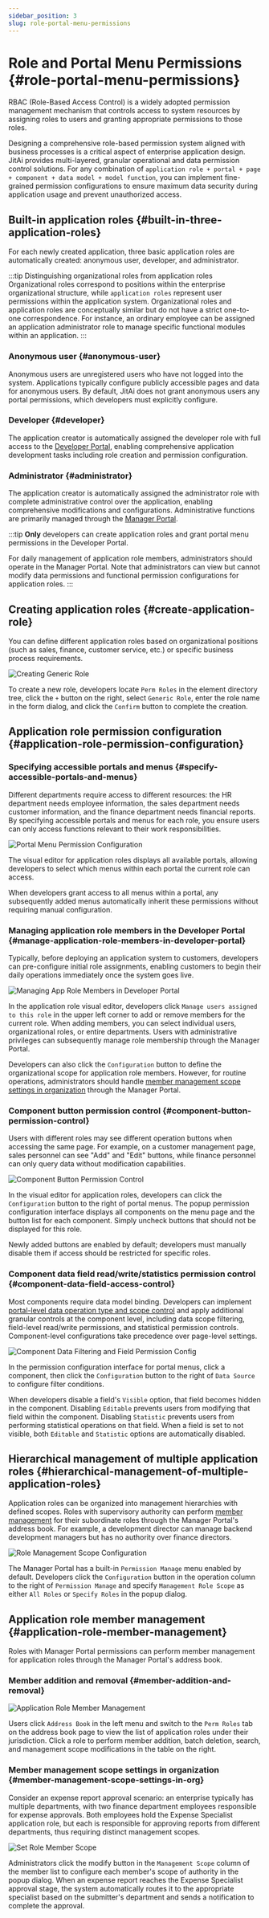 ```yaml
---
sidebar_position: 3
slug: role-portal-menu-permissions
---
```


# Role and Portal Menu Permissions {#role-portal-menu-permissions}

RBAC (Role-Based Access Control) is a widely adopted permission management mechanism that controls access to system resources by assigning roles to users and granting appropriate permissions to those roles.

Designing a comprehensive role-based permission system aligned with business processes is a critical aspect of enterprise application design. JitAi provides multi-layered, granular operational and data permission control solutions. For any combination of `application role + portal + page + component + data model + model function`, you can implement fine-grained permission configurations to ensure maximum data security during application usage and prevent unauthorized access.

## Built-in application roles {#built-in-three-application-roles}

For each newly created application, three basic application roles are automatically created: anonymous user, developer, and administrator.

:::tip Distinguishing organizational roles from application roles
Organizational roles correspond to positions within the enterprise organizational structure, while `application roles` represent user permissions within the application system. Organizational roles and application roles are conceptually similar but do not have a strict one-to-one correspondence. For instance, an ordinary employee can be assigned an application administrator role to manage specific functional modules within an application.
:::

### Anonymous user {#anonymous-user}

Anonymous users are unregistered users who have not logged into the system. Applications typically configure publicly accessible pages and data for anonymous users. By default, JitAi does not grant anonymous users any portal permissions, which developers must explicitly configure.

### Developer {#developer}

The application creator is automatically assigned the developer role with full access to the [Developer Portal](../shell-and-page/portal-navigation-design#developer-portal), enabling comprehensive application development tasks including role creation and permission configuration.

### Administrator {#administrator}

The application creator is automatically assigned the administrator role with complete administrative control over the application, enabling comprehensive modifications and configurations. Administrative functions are primarily managed through the [Manager Portal](../shell-and-page/portal-navigation-design#manager-portal).

:::tip
**Only** developers can create application roles and grant portal menu permissions in the Developer Portal.

For daily management of application role members, administrators should operate in the Manager Portal. Note that administrators can view but cannot modify data permissions and functional permission configurations for application roles.
:::

## Creating application roles {#create-application-role}

You can define different application roles based on organizational positions (such as sales, finance, customer service, etc.) or specific business process requirements.

![Creating Generic Role](./img/role/create-regular-role.png "Creating Generic Role")

To create a new role, developers locate `Perm Roles` in the element directory tree, click the `+` button on the right, select `Generic Role`, enter the role name in the form dialog, and click the `Confirm` button to complete the creation.

## Application role permission configuration {#application-role-permission-configuration}

### Specifying accessible portals and menus {#specify-accessible-portals-and-menus}

Different departments require access to different resources: the HR department needs employee information, the sales department needs customer information, and the finance department needs financial reports. By specifying accessible portals and menus for each role, you ensure users can only access functions relevant to their work responsibilities.

![Portal Menu Permission Configuration](./img/role/portal-menu-permission-configuration.gif "Portal Menu Permission Configuration")

The visual editor for application roles displays all available portals, allowing developers to select which menus within each portal the current role can access.

When developers grant access to all menus within a portal, any subsequently added menus automatically inherit these permissions without requiring manual configuration.

### Managing application role members in the Developer Portal {#manage-application-role-members-in-developer-portal}

Typically, before deploying an application system to customers, developers can pre-configure initial role assignments, enabling customers to begin their daily operations immediately once the system goes live.

![Managing App Role Members in Developer Portal](./img/role/manage-app-role-members-in-dev-area.gif "Managing App Role Members in Developer Portal")

In the application role visual editor, developers click `Manage users assigned to this role` in the upper left corner to add or remove members for the current role. When adding members, you can select individual users, organizational roles, or entire departments. Users with administrative privileges can subsequently manage role membership through the Manager Portal.

Developers can also click the `Configuration` button to define the organizational scope for application role members. However, for routine operations, administrators should handle [member management scope settings in organization](#member-management-scope-settings-in-org) through the Manager Portal.

### Component button permission control {#component-button-permission-control}

Users with different roles may see different operation buttons when accessing the same page. For example, on a customer management page, sales personnel can see "Add" and "Edit" buttons, while finance personnel can only query data without modification capabilities.

![Component Button Permission Control](./img/role/component-button-permission-control.gif "Component Button Permission Control")

In the visual editor for application roles, developers can click the `Configuration` button to the right of portal menus. The popup permission configuration interface displays all components on the menu page and the button list for each component. Simply uncheck buttons that should not be displayed for this role.

Newly added buttons are enabled by default; developers must manually disable them if access should be restricted for specific roles.

### Component data field read/write/statistics permission control {#component-data-field-access-control}

Most components require data model binding. Developers can implement [portal-level data operation type and scope control](./roles-and-business-element-permissions#portal-level-data-operation-type-and-scope-control) and apply additional granular controls at the component level, including data scope filtering, field-level read/write permissions, and statistical permission controls. Component-level configurations take precedence over page-level settings.

![Component Data Filtering and Field Permission Config](./img/role/component-data-filtering-and-field-permission-config.gif "Component Data Filtering and Field Permission Config")

In the permission configuration interface for portal menus, click a component, then click the `Configuration` button to the right of `Data Source` to configure filter conditions.

When developers disable a field's `Visible` option, that field becomes hidden in the component. Disabling `Editable` prevents users from modifying that field within the component. Disabling `Statistic` prevents users from performing statistical operations on that field. When a field is set to not visible, both `Editable` and `Statistic` options are automatically disabled.

## Hierarchical management of multiple application roles {#hierarchical-management-of-multiple-application-roles}

Application roles can be organized into management hierarchies with defined scopes. Roles with supervisory authority can perform [member management](#application-role-member-management) for their subordinate roles through the Manager Portal's address book. For example, a development director can manage backend development managers but has no authority over finance directors.

![Role Management Scope Configuration](./img/role/role-management-scope-configuration.gif "Role Management Scope Configuration")

The Manager Portal has a built-in `Permission Manage` menu enabled by default. Developers click the `Configuration` button in the operation column to the right of `Permission Manage` and specify `Management Role Scope` as either `All Roles` or `Specify Roles` in the popup dialog.

## Application role member management {#application-role-member-management}

Roles with Manager Portal permissions can perform member management for application roles through the Manager Portal's address book.

### Member addition and removal {#member-addition-and-removal}

![Application Role Member Management](./img/role/app-role-member-management.png "Application Role Member Management")

Users click `Address Book` in the left menu and switch to the `Perm Roles` tab on the address book page to view the list of application roles under their jurisdiction. Click a role to perform member addition, batch deletion, search, and management scope modifications in the table on the right.

### Member management scope settings in organization {#member-management-scope-settings-in-org}

Consider an expense report approval scenario: an enterprise typically has multiple departments, with two finance department employees responsible for expense approvals. Both employees hold the Expense Specialist application role, but each is responsible for approving reports from different departments, thus requiring distinct management scopes.

![Set Role Member Scope](./img/role/management-area-set-role-member-scope.png "Role Member Scope")

Administrators click the modify button in the `Management Scope` column of the member list to configure each member's scope of authority in the popup dialog. When an expense report reaches the Expense Specialist approval stage, the system automatically routes it to the appropriate specialist based on the submitter's department and sends a notification to complete the approval.
